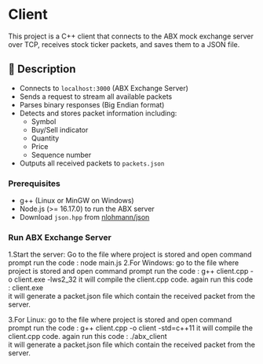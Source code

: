 # Client

This project is a C++ client that connects to the ABX mock exchange server over TCP, receives stock ticker packets, and saves them to a JSON file.

## 📝 Description

- Connects to `localhost:3000` (ABX Exchange Server)
- Sends a request to stream all available packets
- Parses binary responses (Big Endian format)
- Detects and stores packet information including:
  - Symbol
  - Buy/Sell indicator
  - Quantity
  - Price
  - Sequence number
- Outputs all received packets to `packets.json`

### Prerequisites

- g++ (Linux or MinGW on Windows)
- Node.js (>= 16.17.0) to run the ABX server
- Download `json.hpp` from [nlohmann/json](https://github.com/nlohmann/json/releases)

### Run ABX Exchange Server

1.Start the server:
   Go to the file where project is stored and open command prompt run the code : node main.js
2.For Windows: go to the file where project is stored and open command prompt run the code :
   g++ client.cpp -o client.exe -lws2_32 
   it will compile the client.cpp code.
   again run this code : client.exe  
   it will generate a packet.json file which contain the received packet from the server.

3.For Linux: go to the file where project is stored and open command prompt run the code :
   g++ client.cpp -o client -std=c++11
   it will compile the client.cpp code.
   again run this code : ./abx_client  
   it will generate a packet.json file which contain the received packet from the server.

